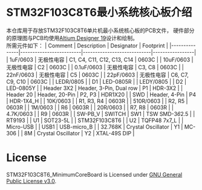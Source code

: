 # STM32F103C8T6最小系统核心板介绍
 本仓库用于存放STM32F103C8T6单片机最小系统核心板的PCB文件，
 硬件部分的原理图与PCB均使用[Altium Designer 19](https://www.altium.com.cn/)设计和绘制。  
 所需元件如下：
 | Comment       | Description             | Designator                 | Footprint       |
|---------------|-------------------------|----------------------------|-----------------|
| 1uF/0603      | 无极性电容                   | C1, C4, C11, C12, C13, C14 | 0603C           |
| 10uF/0603     | 无极性电容                   | C2                         | 0603C           |
| 0.1uF/0603    | 无极性电容                   | C3, C8                     | 0603C           |
| 22nF/0603     | 无极性电容                   | C5                         | 0603C           |
| 22pF/0603     | 无极性电容                   | C6, C7, C9, C10            | 0603C           |
| LEDR/0805     |                         | D1                         | LED-0805R       |
| LEDY/0805     |                         | D2                         | LED-0805Y       |
| Header 3X2    | Header, 3-Pin, Dual row | P1                         | HDR-3X2         |
| Header 20     | Header, 20-Pin          | P2, P3                     | HDR1X20         |
| SWD           | Header, 4-Pin           | P4                         | HDR-1X4_H       |
| 10K/0603      |                         | R1, R3, R4                 | 0603R           |
| 510R/0603     |                         | R2, R5                     | 0603R           |
| 1M/0603       |                         | R6                         | 0603R           |
| 20R/0603      |                         | R7, R8                     | 0603R           |
| 4.7K/0603     |                         | R9                         | 0603R           |
| SW-PB_V       | SWITCH                  | SW1                        | TSW SMD-3*6*2.5 |
| RT9193        |                         | U1                         | SOT23-5L        |
| STM32F103C8T6 |                         | U2                         | TQFP48 7x7_L    |
| Micro-USB     |                         | USB1                       | USB-micro_B     |
| 32.768K       | Crystal Oscillator      | Y1                         | MC-306          |
| 8M            | Crystal Oscillator      | Y2                         | XTAL-49S DIP    |  
# License
STM32F103C8T6_MinimumCoreBoard is Licensed under [GNU General Public License v3.0](https://github.com/EternalStarCHN/STM32F103C8T6_MinimumCoreBoard/blob/main/LICENSE).
